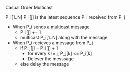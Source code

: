 

Casual Order Multicast

P_i[1..N]
P_i[j] is the latest sequence P_i received from P_j

- When P_i sends a multicast message
    - P_i[j] += 1
    - multicast P_i[1..N] along with the message
- When P_i recieves a message from P_j
    - if P_j[j] = P_i[j] + 1
        - for every k != j, P_j[k] <= P_i[k]
        - Delever the messsage
    - else delay the message